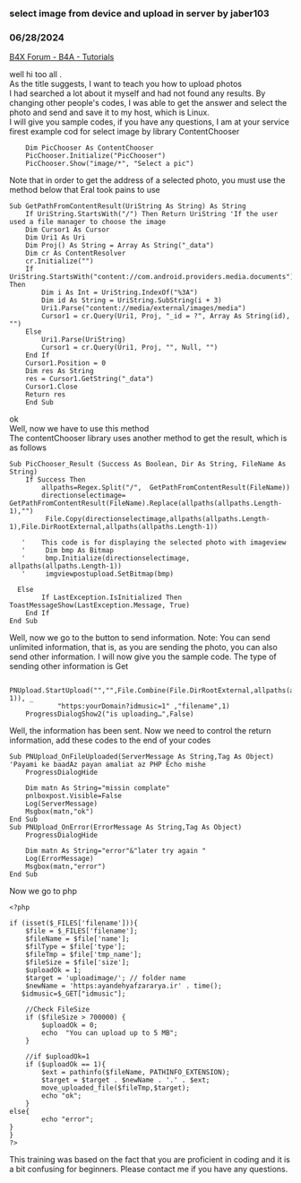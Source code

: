 ### select image from device and upload in server by jaber103
### 06/28/2024
[B4X Forum - B4A - Tutorials](https://www.b4x.com/android/forum/threads/161859/)

well hi too all .  
As the title suggests, I want to teach you how to upload photos  
I had searched a lot about it myself and had not found any results. By changing other people's codes, I was able to get the answer and select the photo and send and save it to my host, which is Linux.  
I will give you sample codes, if you have any questions, I am at your service  
firest example cod for select image by library ContentChooser  
  

```B4X
    Dim PicChooser As ContentChooser  
    PicChooser.Initialize("PicChooser")  
    PicChooser.Show("image/*", "Select a pic")
```

  
  
  
Note that in order to get the address of a selected photo, you must use the method below that Eral took pains to use  
  

```B4X
Sub GetPathFromContentResult(UriString As String) As String  
    If UriString.StartsWith("/") Then Return UriString 'If the user used a file manager to choose the image  
    Dim Cursor1 As Cursor  
    Dim Uri1 As Uri  
    Dim Proj() As String = Array As String("_data")  
    Dim cr As ContentResolver  
    cr.Initialize("")  
    If UriString.StartsWith("content://com.android.providers.media.documents") Then  
        Dim i As Int = UriString.IndexOf("%3A")  
        Dim id As String = UriString.SubString(i + 3)  
        Uri1.Parse("content://media/external/images/media")  
        Cursor1 = cr.Query(Uri1, Proj, "_id = ?", Array As String(id), "")  
    Else  
        Uri1.Parse(UriString)  
        Cursor1 = cr.Query(Uri1, Proj, "", Null, "")  
    End If  
    Cursor1.Position = 0  
    Dim res As String  
    res = Cursor1.GetString("_data")  
    Cursor1.Close  
    Return res  
    End Sub
```

  
  
ok   
Well, now we have to use this method  
The contentChooser library uses another method to get the result, which is as follows  

```B4X
Sub PicChooser_Result (Success As Boolean, Dir As String, FileName As String)  
    If Success Then  
        allpaths=Regex.Split("/",  GetPathFromContentResult(FileName))  
        directionselectimage= GetPathFromContentResult(FileName).Replace(allpaths(allpaths.Length-1),"")  
         File.Copy(directionselectimage,allpaths(allpaths.Length-1),File.DirRootExternal,allpaths(allpaths.Length-1))  
   
   '    This code is for displaying the selected photo with imageview  
   '     Dim bmp As Bitmap  
   '     bmp.Initialize(directionselectimage, allpaths(allpaths.Length-1))  
   '     imgviewpostupload.SetBitmap(bmp)  
  
  Else  
        If LastException.IsInitialized Then ToastMessageShow(LastException.Message, True)  
    End If  
End Sub
```

  
  
  
Well, now we go to the button to send information. Note: You can send unlimited information, that is, as you are sending the photo, you can also send other information. I will now give you the sample code. The type of sending other information is Get  
  

```B4X
  PNUpload.StartUpload("","",File.Combine(File.DirRootExternal,allpaths(allpaths.Length-1)), _  
            "https:yourDomain?idmusic=1" ,"filename",1)  
    ProgressDialogShow2("is uploading…",False)
```

  
  
  
Well, the information has been sent. Now we need to control the return information, add these codes to the end of your codes  
  

```B4X
Sub PNUpload_OnFileUploaded(ServerMessage As String,Tag As Object) 'Payami ke baadAz payan amaliat az PHP Echo mishe  
    ProgressDialogHide  
      
    Dim matn As String="missin complate"  
    pnlboxpost.Visible=False  
    Log(ServerMessage)  
    Msgbox(matn,"ok")  
End Sub  
Sub PNUpload_OnError(ErrorMessage As String,Tag As Object)  
    ProgressDialogHide  
      
    Dim matn As String="error"&"later try again "  
    Log(ErrorMessage)  
    Msgbox(matn,"error")  
End Sub
```

  
  
Now we go to php  
  

```B4X
<?php  
   
if (isset($_FILES['filename'])){  
    $file = $_FILES['filename'];  
    $fileName = $file['name'];  
    $filType = $file['type'];  
    $fileTmp = $file['tmp_name'];  
    $fileSize = $file['size'];  
    $uploadOk = 1;  
    $target = 'uploadimage/'; // folder name  
    $newName = 'https:ayandehyafzararya.ir' . time();  
   $idmusic=$_GET["idmusic"];  
  
    //Check FileSize  
    if ($fileSize > 700000) {  
        $uploadOk = 0;  
        echo  "You can upload up to 5 MB";  
    }  
  
    //if $uploadOk=1  
    if ($uploadOk == 1){  
        $ext = pathinfo($fileName, PATHINFO_EXTENSION);  
        $target = $target . $newName . '.' . $ext;  
        move_uploaded_file($fileTmp,$target);  
        echo "ok";  
    }  
else{  
        echo "error";  
}  
}  
?>
```

  
  
  
  
This training was based on the fact that you are proficient in coding and it is a bit confusing for beginners. Please contact me if you have any questions.